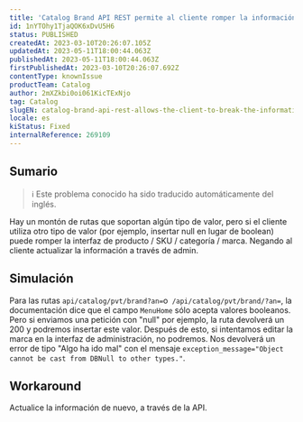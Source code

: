 ```yaml
---
title: 'Catalog Brand API REST permite al cliente romper la información si envía la petición con valores erróneos'
id: 1nYTOhy1TjaQOK6xDvU5H6
status: PUBLISHED
createdAt: 2023-03-10T20:26:07.105Z
updatedAt: 2023-05-11T18:00:44.063Z
publishedAt: 2023-05-11T18:00:44.063Z
firstPublishedAt: 2023-03-10T20:26:07.692Z
contentType: knownIssue
productTeam: Catalog
author: 2mXZkbi0oi061KicTExNjo
tag: Catalog
slugEN: catalog-brand-api-rest-allows-the-client-to-break-the-information-if-sending-request-with-wrong-values
locale: es
kiStatus: Fixed
internalReference: 269109
---
```


## Sumario

>ℹ️ Este problema conocido ha sido traducido automáticamente del inglés.


Hay un montón de rutas que soportan algún tipo de valor, pero si el cliente utiliza otro tipo de valor (por ejemplo, insertar null en lugar de boolean) puede romper la interfaz de producto / SKU / categoría / marca. Negando al cliente actualizar la información a través de admin.



##

## Simulación


Para las rutas `api/catalog/pvt/brand?an=`o` /api/catalog/pvt/brand/?an=`, la documentación dice que el campo `MenuHome` sólo acepta valores booleanos. Pero si enviamos una petición con "null" por ejemplo, la ruta devolverá un 200 y podremos insertar este valor. Después de esto, si intentamos editar la marca en la interfaz de administración, no podremos. Nos devolverá un error de tipo "Algo ha ido mal" con el mensaje `exception_message="Object cannot be cast from DBNull to other types."`.




## Workaround


Actualice la información de nuevo, a través de la API.






